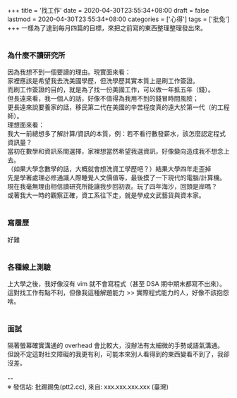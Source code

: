 +++
title = '找工作'
date = 2020-04-30T23:55:34+08:00
draft = false
lastmod = 2020-04-30T23:55:34+08:00
categories = ['心得']
tags = ['批兔']
+++
一樣為了達到每月四篇的目標，來把之前寫的東西整理整理發出來。<br>
<br>
### 為什麼不讀研究所 
因為我想不到一個要讀的理由。現實面來看：<br>
家裡應該是希望我去洗美國學歷，但洗學歷其實本質上是刷工作簽證。<br>
而刷工作簽證的目的，就是為了找一份美國工作，可以做一年抵五年（錢）。<br>
但長遠來看，我一個人的話，好像不值得為我用不到的錢冒時間風險；<br>
更長遠來說要養家的話，移民第二代在美國的辛苦程度真的遠大於第一代（的工程師）。<br>
理想面來看：<br>
我大一前總想多了解計算/資訊的本質，例：若不看行數發薪水，該怎麼認定程式資訊量？<br>
當初在數學和資訊系間選擇，家裡想當然希望我選資訊，好像變向造成我不想念上去。<br>
（如果大學念數學的話，大概就會想洗資工學歷吧？）結果大學四年走歪掉<br>
先是學著處理必修通識人際睡覺人文價值等，最後摸了一下現代的電腦/計算機。<br>
現在我毫無理由相信讀研究所能讓我步回初衷。玩了四年海沙，回頭是岸嗎？<br>
或著我大一時的觀察正確，資工系往下走，就是學成文武藝貨與資本家。<br>
<br>
### 寫履歷 
好難<br>
<br>
### 各種線上測驗 
上大學之後，我好像沒有 vim 就不會寫程式（甚至 DSA 期中期末都寫不出來）。<br>
這對找工作有點不利，但像我這種解題能力 >> 實際程式能力的人，好像不該抱怨啥。<br>
<br>
### 面試 
隔著螢幕確實溝通的 overhead 會比較大，沒辦法有太細微的手勢或語氣溝通。<br>
但說不定這對社交障礙的我更有利，可能本來別人看得到的東西變看不到了，我卻沒差。<br>
<br>
--<br>
※ 發信站: 批踢踢兔(ptt2.cc), 來自: xxx.xxx.xxx.xxx (臺灣)<br>
